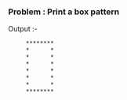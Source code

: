 ### Problem : Print a box pattern 

 Output :- 

         ********
         *      *
         *      *
         *      *
         *      *
         *      *
         *      *
         ********

